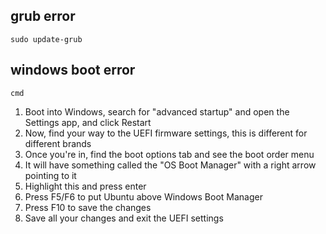 ## grub error
    sudo update-grub
    
## windows boot error
    cmd
    
1. Boot into Windows, search for "advanced startup" and open the Settings app, and click Restart
2. Now, find your way to the UEFI firmware settings, this is different for different brands
3. Once you're in, find the boot options tab and see the boot order menu
4. It will have something called the "OS Boot Manager" with a right arrow pointing to it
5. Highlight this and press enter
6. Press F5/F6 to put Ubuntu above Windows Boot Manager
7. Press F10 to save the changes
8. Save all your changes and exit the UEFI settings
